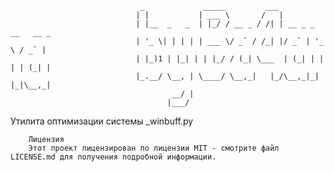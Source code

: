                                  _             _____         ___                    
                                | |           | ___ \       /   |                   
                                | |__  _   _  | |_/ / __ _ / /| | __ _ _ __   __ _  
                                | '_ \| | | | | ___ \/ _` / /_| |/ _` | '_ \ / _` | 
                                | |_)1 | |_| | | |_/ / (_| \___  | (_| | | | | (_| | 
                                |_.__/ \__, | \____/ \__,_|   |_/\__,_|_| |_|\__,_| 
                                        __/ |                                       
                                       |___/                                
Утилита оптимизации системы _winbuff.py


        Лицензия
        Этот проект лицензирован по лицензии MIT - смотрите файл LICENSE.md для получения подробной информации.
